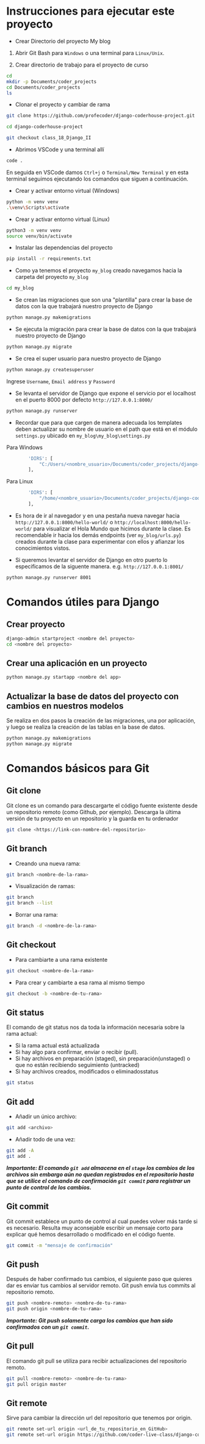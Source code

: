 # Instrucciones para ejecutar este proyecto

- Crear Directorio del proyecto My blog

1. Abrir Git Bash para `Windows` o una terminal para `Linux/Unix`.

2. Crear directorio de trabajo para el proyecto de curso 
```bash
cd
mkdir -p Documents/coder_projects
cd Documents/coder_projects
ls 
```

- Clonar el proyecto y cambiar de rama
```bash
git clone https://github.com/profecoder/django-coderhouse-project.git

cd django-coderhouse-project

git checkout class_18_Django_II
```

- Abrimos VSCode y una terminal allí
```bash
code .
```
En seguida en VSCode damos `Ctrl+j` o `Terminal/New Terminal` y en esta terminal seguimos ejecutando los comandos que siguen a continuación.

- Crear y activar entorno virtual (Windows)
```bash
python -m venv venv
.\venv\Scripts\activate
```

- Crear y activar entorno virtual (Linux)
```bash
python3 -m venv venv
source venv/bin/activate
```

- Instalar las dependencias del proyecto
```bash
pip install -r requirements.txt
```

- Como ya tenemos el proyecto `my_blog` creado navegamos hacia la carpeta del proyecto `my_blog`
```bash
cd my_blog
```

- Se crean las migraciones que son una "plantilla" para crear la base de datos con la que trabajará nuestro proyecto de Django
```bash
python manage.py makemigrations
```

- Se ejecuta la migración para crear la base de datos con la que trabajará nuestro proyecto de Django
```bash
python manage.py migrate
```

- Se crea el super usuario para nuestro proyecto de Django
```bash
python manage.py createsuperuser
```
Ingrese `Username`, `Email address` y `Password` 

- Se levanta el servidor de Django que expone el servicio por el localhost en el puerto 8000 por defecto `http://127.0.0.1:8000/`
```bash
python manage.py runserver
```

- Recordar que para que cargen de manera adecuada los templates deben actualizar su nombre de usuario en el path que está en el módulo `settings.py` ubicado en `my_blog\my_blog\settings.py`

Para Windows
```bash
        'DIRS': [
            "C:/Users/<nombre_usuario>/Documents/coder_projects/django-coderhouse-project/my_blog/templates/"
        ],
```

Para Linux
```bash
        'DIRS': [
            "/home/<nombre_usuario>/Documents/coder_projects/django-coderhouse-project/my_blog/templates/"
        ],
```

- Es hora de ir al navegador y en una pestaña nueva navegar hacia `http://127.0.0.1:8000/hello-world/` o `http://localhost:8000/hello-world/` para visualizar el Hola Mundo que hicimos durante la clase. Es recomendable ir hacia los demás endpoints (ver `my_blog/urls.py`) creados durante la clase para experimentar con ellos y afianzar los conocimientos vistos. 

- Si queremos levantar el servidor de Django en otro puerto lo especificamos de la siguente manera. e.g. `http://127.0.0.1:8001/`
```bash
python manage.py runserver 8001
```

# Comandos útiles para Django

## Crear proyecto
```bash
django-admin startproject <nombre del proyecto>
cd <nombre del proyecto>
```
## Crear una aplicación en un proyecto
```bash
python manage.py startapp <nombre del app>
```
## Actualizar la base de datos del proyecto con cambios en nuestros modelos
Se realiza en dos pasos la creación de las migraciones, una por aplicación, y luego se realiza la creación de las tablas en la base de datos.
```bash
python manage.py makemigrations
python manage.py migrate
```
# Comandos básicos para Git

## Git clone
Git clone es un comando para descargarte el código fuente existente desde un repositorio remoto (como Github, por ejemplo). Descarga la última versión de tu proyecto en un repositorio y la guarda en tu ordenador
```bash
git clone <https://link-con-nombre-del-repositorio>
```

## Git branch
- Creando una nueva rama:
```bash
git branch <nombre-de-la-rama>

```
- Visualización de ramas:
```bash
git branch
git branch --list
```
- Borrar una rama:
```bash
git branch -d <nombre-de-la-rama>
```

## Git checkout
- Para cambiarte a una rama existente
```bash
git checkout <nombre-de-la-rama>
```
- Para crear y cambiarte a esa rama al mismo tiempo
```bash
git checkout -b <nombre-de-tu-rama>

```

## Git status
El comando de git status nos da toda la información necesaria sobre la rama actual:
- Si la rama actual está actualizada
- Si hay algo para confirmar, enviar o recibir (pull).
- Si hay archivos en preparación (staged), sin preparación(unstaged) o que no están recibiendo seguimiento (untracked)
- Si hay archivos creados, modificados o eliminadosstatus
```bash
git status
```

## Git add
- Añadir un único archivo:
```bash
git add <archivo>
```

- Añadir todo de una vez:
```bash
git add -A
git add .
```
***Importante: El comando ``git add`` almacena en el ``stage`` los cambios de los archivos sin embargo aún no quedan registrados en el repositorio hasta que se utilice el comando de confirmación ``git commit`` para registrar un punto de control de los cambios.***

## Git commit
Git commit establece un punto de control al cual puedes volver más tarde si es necesario.
Resulta muy aconsejable escribir un mensaje corto para explicar qué hemos desarrollado o modificado en el código fuente.

```bash
git commit -m "mensaje de confirmación"
```

## Git push
Después de haber confirmado tus cambios, el siguiente paso que quieres dar es enviar tus cambios al servidor remoto. Git push envía tus commits al repositorio remoto.
```bash
git push <nombre-remoto> <nombre-de-tu-rama>
git push origin <nombre-de-tu-rama>
```
***Importante: Git push solamente carga los cambios que han sido confirmados con un ``git commit``.***

## Git pull
El comando git pull se utiliza para recibir actualizaciones del repositorio remoto.
```bash
git pull <nombre-remoto> <nombre-de-tu-rama>
git pull origin master
```
## Git remote
Sirve para cambiar la dirección url del repositorio que tenemos por origin.
```bash
git remote set-url origin <url_de_tu_repositorio_en_GitHub>
git remote set-url origin https://github.com/coder-live-class/django-coderhouse-project.git
```
